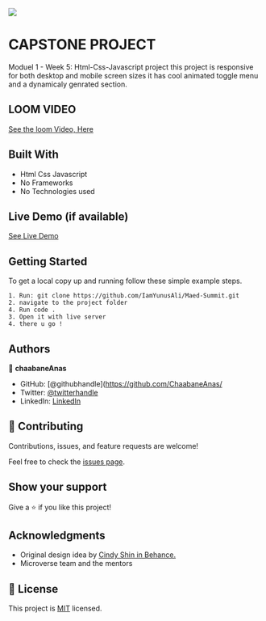 ![](https://img.shields.io/badge/Microverse-blueviolet)

# CAPSTONE PROJECT

Moduel 1 - Week 5: Html-Css-Javascript project
this project is responsive for both desktop and mobile screen sizes
it has cool animated toggle menu 
and a dynamicaly genrated section.


## LOOM VIDEO

[See the loom Video, Here](https://www.loom.com/share/19280ca1f72045d4942063618325581f)

## Built With

- Html Css Javascript
- No Frameworks
- No Technologies used

## Live Demo (if available)

[See Live Demo](https://chaabaneanas.github.io/Capstone-Project/)

## Getting Started


To get a local copy up and running follow these simple example steps.

```
1. Run: git clone https://github.com/IamYunusAli/Maed-Summit.git
2. navigate to the project folder
4. Run code . 
3. Open it with live server
4. there u go !
```

## Authors

👤 **chaabaneAnas**

- GitHub: [@githubhandle](https://github.com/ChaabaneAnas/
- Twitter: [@twitterhandle](https://twitter.com/twitterhandle)
- LinkedIn: [LinkedIn](https://linkedin.com/in/linkedinhandle)

## 🤝 Contributing

Contributions, issues, and feature requests are welcome!

Feel free to check the [issues page](https://github.com/ChaabaneAnas/Capstone-Project/issues).

## Show your support

Give a ⭐️ if you like this project!

## Acknowledgments

- Original design idea by [Cindy Shin in Behance.](https://www.behance.net/gallery/29845175/CC-Global-Summit-2015)
- Microverse team and the mentors

## 📝 License

This project is [MIT](./MIT.md) licensed.
